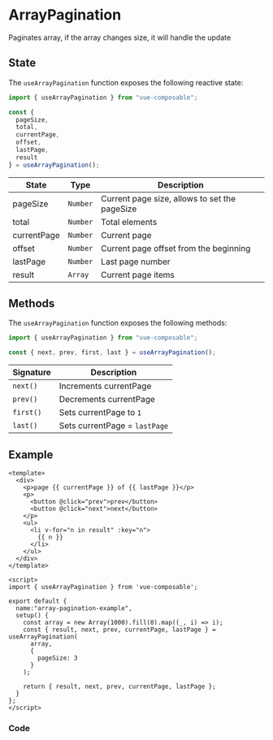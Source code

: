 # ArrayPagination

Paginates array, if the array changes size, it will handle the update

## State

The `useArrayPagination` function exposes the following reactive state:

```js
import { useArrayPagination } from "vue-composable";

const {
  pageSize,
  total,
  currentPage,
  offset,
  lastPage,
  result
} = useArrayPagination();
```

| State       | Type     | Description                                   |
| ----------- | -------- | --------------------------------------------- |
| pageSize    | `Number` | Current page size, allows to set the pageSize |
| total       | `Number` | Total elements                                |
| currentPage | `Number` | Current page                                  |
| offset      | `Number` | Current page offset from the beginning        |
| lastPage    | `Number` | Last page number                              |
| result      | `Array`  | Current page items                            |

## Methods

The `useArrayPagination` function exposes the following methods:

```js
import { useArrayPagination } from "vue-composable";

const { next, prev, first, last } = useArrayPagination();
```

| Signature | Description                   |
| --------- | ----------------------------- |
| `next()`  | Increments currentPage        |
| `prev()`  | Decrements currentPage        |
| `first()` | Sets currentPage to `1`       |
| `last()`  | Sets currentPage = `lastPage` |

## Example

```vue
<template>
  <div>
    <p>page {{ currentPage }} of {{ lastPage }}</p>
    <p>
      <button @click="prev">prev</button>
      <button @click="next">next</button>
    </p>
    <ul>
      <li v-for="n in result" :key="n">
        {{ n }}
      </li>
    </ul>
  </div>
</template>

<script>
import { useArrayPagination } from 'vue-composable';

export default {
  name:"array-pagination-example",
  setup() {
    const array = new Array(1000).fill(0).map((_, i) => i);
    const { result, next, prev, currentPage, lastPage } = useArrayPagination(
      array,
      {
        pageSize: 3
      }
    );

    return { result, next, prev, currentPage, lastPage };
  }
};
</script>
```

### Code

<ClientOnly>
<array-pagination-example/>
</ClientOnly>
